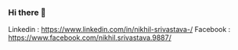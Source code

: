 ### Hi there 👋

<!--
**nikhil561997/nikhil561997** is a ✨ _special_ ✨ repository because its `README.md` (this file) appears on your GitHub profile.

Here are some ideas to get you started:

- 🔭 I’m currently working on ...
- 🌱 I’m currently learning ...
- 👯 I’m looking to collaborate on ...
- 🤔 I’m looking for help with ...
- 💬 Ask me about ...
- 📫 How to reach me: ...
- 😄 Pronouns: ...
- ⚡ Fun fact: ...
-->
Linkedin : https://www.linkedin.com/in/nikhil-srivastava-/
Facebook : https://www.facebook.com/nikhil.srivastava.9887/

